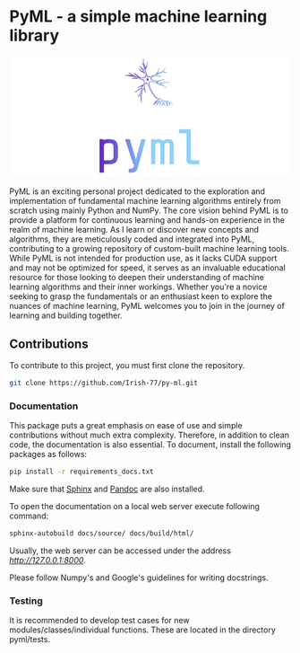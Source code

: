 # PyML - a simple machine learning library
![PyML Logo](assets/logo.jpeg)

PyML is an exciting personal project dedicated to the exploration and implementation of fundamental machine learning algorithms entirely from scratch using mainly Python and NumPy. The core vision behind PyML is to provide a platform for continuous learning and hands-on experience in the realm of machine learning. As I learn or discover new concepts and algorithms, they are meticulously coded and integrated into PyML, contributing to a growing repository of custom-built machine learning tools. While PyML is not intended for production use, as it lacks CUDA support and may not be optimized for speed, it serves as an invaluable educational resource for those looking to deepen their understanding of machine learning algorithms and their inner workings. Whether you're a novice seeking to grasp the fundamentals or an enthusiast keen to explore the nuances of machine learning, PyML welcomes you to join in the journey of learning and building together.

## Contributions

To contribute to this project, you must first clone the repository.
```sh
git clone https://github.com/Irish-77/py-ml.git
```
### Documentation
This package puts a great emphasis on ease of use and simple contributions without much extra complexity. Therefore, in addition to clean code, the documentation is also essential.
To document, install the following packages as follows:
```sh
pip install -r requirements_docs.txt
```
Make sure that [Sphinx](https://www.sphinx-doc.org/en/master/usage/installation.html) and [Pandoc](https://pandoc.org/installing.html) are also installed.

To open the documentation on a local web server execute following command:
```sh
sphinx-autobuild docs/source/ docs/build/html/
```
Usually, the web server can be accessed under the address _http://127.0.0.1:8000_.

Please follow Numpy's and Google's guidelines for writing docstrings.

### Testing
It is recommended to develop test cases for new modules/classes/individual functions. These are located in the directory pyml/tests.
